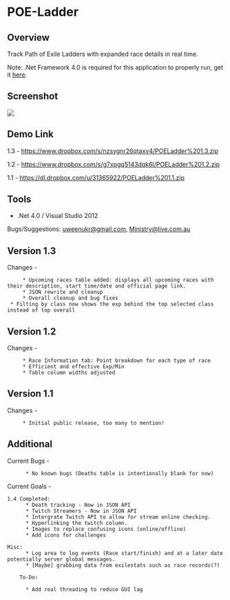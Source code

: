 POE-Ladder
==========

Overview
--------
Track Path of Exile Ladders with expanded race details in real time.

Note: .Net Framework 4.0 is required for this application to properly run, get it [here](http://www.microsoft.com/en-au/download/details.aspx?id=17718).

Screenshot
----------
[![](http://i.imgur.com/He1hEEn.png)](http://i.imgur.com/He1hEEn.png)

Demo Link
---------
1.3 - https://www.dropbox.com/s/nzsygnr26qtaxv4/POELadder%201.3.zip

1.2 - https://www.dropbox.com/s/g7xpgq5143dqk6l/POELadder%201.2.zip

1.1 - https://dl.dropbox.com/u/31365922/POELadder%201.1.zip


Tools
-----
* .Net 4.0 / Visual Studio 2012

Bugs/Suggestions: 
uweenukr@gmail.com, 
Ministry@live.com.au

Version 1.3
-----------
Changes -

         * Upcoming races table added: displays all upcoming races with their description, start time/date and official page link.
         * JSON rewrite and cleanup
         * Overall cleanup and bug fixes
	 * Filting by class now shows the exp behind the top selected class instead of top overall

Version 1.2
-----------
Changes -

         * Race Information tab: Point breakdown for each type of race
         * Efficient and effective Exp/Min
         * Table column widths adjusted

Version 1.1
-----------
Changes -

         * Initial public release, too many to mention!
         
         
Additional
----------
Current Bugs -

          * No known bugs (Deaths table is intentionally blank for now)

Current Goals -

	1.4 Completed:
          * Death tracking - Now in JSON API
          * Twitch Streamers - Now in JSON API
          * Intergrate Twitch API to allow for stream online checking.
    	  * Hyperlinking the twitch column.
    	  * Images to replace confusing icons (online/offline)
          * Add icons for challenges
          
	Misc: 
          * Log area to log events (Race start/finish) and at a later date potentially server global messages.
          * [Maybe] grabbing data from exilestats such as race records(?)
          
        To-Do:
          
          * Add real threading to reduce GUI lag

          
